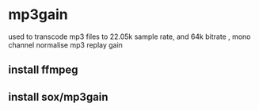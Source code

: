 # mp3gain
used to transcode mp3 files to 22.05k  sample rate, and 64k bitrate , mono channel
normalise mp3 replay gain

## install ffmpeg
## install sox/mp3gain
